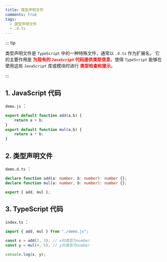 ```yaml
---
title: 类型声明文件
comments: true
tags:
  - 类型声明文件
  - .d.ts
---
```


::: tip

类型声明文件是 `TypeScript` 中的一种特殊文件，通常以 `.d.ts` 作为扩展名， 它的主要作用是 <strong style="color:red">为现有的 `JavaScript` 代码提供类型信息</strong>，使得 `TypeScript` 能够在使用这些 `JavaScript` 库或模块时进行 <strong style="color:red">类型检查和提示</strong>。

:::

## 1. JavaScript 代码

`demo.js` ：

```js
export default function add(a,b) {
    return a + b;
}
export default function mul(a,b) {
    return a * b;
}
```

## 2. 类型声明文件

`demo.d.ts` ：

```ts
declare function add(a: number, b: number): number {};
declare function mul(a: number, b: number): number {};

export { add, mul };
```

## 3. TypeScript 代码

`index.ts` ：

```ts
import { add, mul } from "./demo.js";

const x = add(2, 3); // x的类型为number
const y = mul(4, 5); // y的类型为number

console.log(x, y);
```
